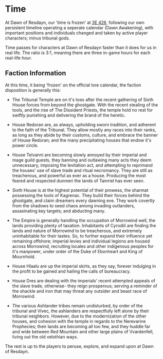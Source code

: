 # Time

At Dawn of Resdayn, our 'time is frozen' at [3E 426](https://elderscrolls.fandom.com/wiki/Timeline#3E_426), following our own persistent timeline operating a seperate calendar (Dawn Awakening), with important positions and individuals changed and taken by active player characters; minus tribunal gods.

Time passes for characters at Dawn of Resdayn faster than it does for us in real life. The ratio is 3:1, meaning there are three in-game hours for each real-life hour.

## Faction Information

At this time, it being 'frozen' on the official lore calendar, the faction disposition is generally this:

* The Tribunal Temple are on it's toes after the recent gathering of Sixth House forces from beyond the ghostgate. With the recent stealing of the tools, and the rise of The Dissident Priests, the temple hold no rest for swiftly punishing and delivering the brand of the heretic.

* House Redoran are, as always, upholding sworn tradition, and adherent to the faith of the Tribunal. They allow mostly any races into their ranks, as long as they abide by their customs, culture, and embrace the banner of House Redoran; and the many precipitating houses that endow it's power circle.

* House Telvanni are becoming slowly annoyed by their imperial and mage guild guests, they banning and outlawing many acts they deem unnecessary, imposing the levitation act, and attempting to reprimand the houses' use of slave trade and ritual necromancy. They are still as treacherous, and powerful as ever as a house. Producing the most feared and respected dunmeri the lands of Tamriel has ever seen.

* Sixth House is at the highest potential of their prowess, the sharmat possessing the tools of Kagrenac. They build their forces behind the ghostgate, and claim dreamers every dawning eve. They work covertly from the shadows to seed chaos among invading outlanders, assasinating key targets; and abducting many.

* The Empire is generally handling the occupation of Morrowind well, the lands providing plenty of taxation. Inhabitants of Cyrodiil are finding the lands and nature of Morrowind to be treacherous, and extremely uninhabitable for their tastes. So, to further expand their influence yet remaining offshore; imperial levies and individual legions are housed across Morrowind, recruiting locales and other indigenous peoples for it's manpower, under order of the Duke of Ebonheart and King of Mournhold.

* House Hlaalu are up the imperial skirts, as they say, forever indulging in the profit to be gained and hailing the calls of bureaucracy.

* House Dres are dealing with the imperials' recent attempted appeals of the slave trade, otherwise- they reign prosperous; serving a reminder of the shackle and iron that may threat any outsider and beast race of Morrowind.

* The various Ashlander tribes remain undisturbed, by order of the tribunal and Vivec, the ashlanders are respectfully left alone by their tribunal neighbors. However, due to the modernization of the other houses, and cohesion with the temple in regards to the Nerevarine Prophecies; their lands are becoming all too few, and they huddle far and wide between Red Mountain and other large plains of Vvardenfell, living out the old velothian ways.

The rest is up to the players to peruse, explore, and expand upon at Dawn of Resdayn.